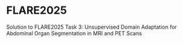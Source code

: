 # FLARE2025
Solution to FLARE2025 Task 3: Unsupervised Domain Adaptation for Abdominal Organ Segmentation in MRI and PET Scans

